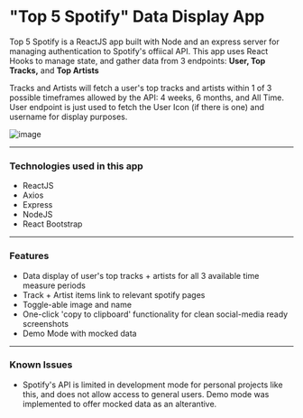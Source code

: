 # "Top 5 Spotify" Data Display App

Top 5 Spotify is a ReactJS app built with Node and an express server for managing authentication to Spotify's offiical API. This app uses React Hooks to manage state, and gather data from 3 endpoints: **User, Top Tracks,** and **Top Artists**

  Tracks and Artists will fetch a user's top tracks and artists within 1 of 3 possible timeframes allowed by the API: 4 weeks, 6 months, and All Time.
  User endpoint is just used to fetch the User Icon (if there is one) and username for display purposes.
  
  ![image](https://github.com/OptimisticShibe/spotify-stats-dashboard/assets/22552444/4e9f08b7-efbb-4753-835f-08b057207fe4)

  ---

  ### Technologies used in this app
  - ReactJS
  - Axios
  - Express
  - NodeJS
  - React Bootstrap

  ---

  ### Features
  - Data display of user's top tracks + artists for all 3 available time measure periods
  - Track + Artist items link to relevant spotify pages
  - Toggle-able image and name
  - One-click 'copy to clipboard' functionality for clean social-media ready screenshots
  - Demo Mode with mocked data

  ---
  
  ### Known Issues
  - Spotify's API is limited in development mode for personal projects like this, and does not allow access to general users. Demo mode was implemented to offer mocked data as an alterantive.
